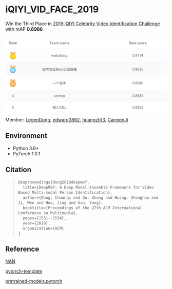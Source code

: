 # iQIYI_VID_FACE_2019

Win the Third Place in [2019 iQIYI Celebrity Video Identification Challenge](<http://challenge.ai.iqiyi.com/detail?raceId=5c767dc41a6fa0ccf53922e7>)  with mAP **0.8986**



![final_rank_image](images/final_rank_image.png)

Member: [LegenDong](<https://github.com/LegenDong>), [edward3862](<https://github.com/edward3862>), [huangzh13](<https://github.com/huangzh13>), [CarmenJi](<https://github.com/CarmenJi>)

## Environment

- Python 3.6+
- PyTorch 1.0.1

## Citation

> ```
> @inproceedings{dong2019deepmef,
>   title={DeepMEF: A Deep Model Ensemble Framework for Video Based Multi-modal Person Identification},
>   author={Dong, Chuanqi and Gu, Zheng and Huang, Zhonghao and Ji, Wen and Huo, Jing and Gao, Yang},
>   booktitle={Proceedings of the 27th ACM International Conference on Multimedia},
>   pages={2531--2534},
>   year={2019},
>   organization={ACM}
> }
> ```

## Reference

[NAN](<https://github.com/YirongMao/NAN>)

[pytorch-template](<https://github.com/victoresque/pytorch-template>)

[pretrained-models.pytorch](<https://github.com/Cadene/pretrained-models.pytorch>)